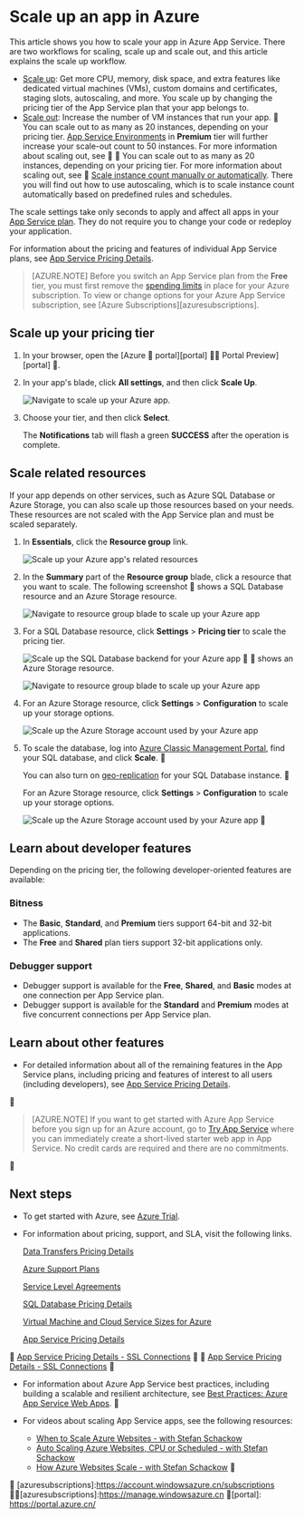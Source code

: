 <properties
	pageTitle="Scale up an app in Azure | Azure"
	description="Learn how to scale up an app in Azure App Service to add capacity and features."
	services="app-service"
	documentationCenter=""
	authors="cephalin"
	manager="wpickett"
	editor="mollybos"/>

<tags
	ms.service="app-service"
	ms.workload="na"
	ms.tgt_pltfrm="na"
	ms.devlang="na"
	ms.topic="article"
	ms.date="07/05/2016"
	wacn.date=""
	ms.author="cephalin"/>

# Scale up an app in Azure #

This article shows you how to scale your app in Azure App Service. There are two workflows for scaling, scale up and scale out, and this article explains the scale up workflow.

- [Scale up](https://en.wikipedia.org/wiki/Scalability#Horizontal_and_vertical_scaling): Get more CPU, memory, disk space, and extra features
like dedicated virtual machines (VMs), custom domains and certificates, staging slots, autoscaling, and more. You scale up by changing the pricing tier of the
App Service plan that your app belongs to.
- [Scale out](https://en.wikipedia.org/wiki/Scalability#Horizontal_and_vertical_scaling): Increase the number of VM instances that run your app.

You can scale out to as many as 20 instances, depending on your pricing tier. [App Service Environments](/documentation/articles/app-service-app-service-environments-readme/)
in **Premium** tier will further increase your scale-out count to 50 instances. For more information about scaling out, see


You can scale out to as many as 20 instances, depending on your pricing tier. For more information about scaling out, see

[Scale instance count manually or automatically](/documentation/articles/insights-how-to-scale/). There you will find out how
to use autoscaling, which is to scale instance count automatically based on predefined rules and schedules.

The scale settings take only seconds to apply and affect all apps in your [App Service plan](/documentation/articles/azure-web-sites-web-hosting-plans-in-depth-overview/).
They do not require you to change your code or redeploy your application.

For information about the pricing and features of individual App Service plans, see [App Service Pricing Details](/pricing/details/web-sites/).  

> [AZURE.NOTE] Before you switch an App Service plan from the **Free** tier, you must first remove the [spending limits](/pricing/spending-limits/) in place for your Azure subscription. To view or change options for your Azure App Service subscription, see [Azure Subscriptions][azuresubscriptions].

<a name="scalingsharedorbasic"></a>
## <a name="scalingstandard"></a> Scale up your pricing tier

1. In your browser, open the [Azure  portal][portal]  Portal Preview][portal] .

2. In your app's blade, click **All settings**, and then click **Scale Up**.

	![Navigate to scale up your Azure app.][ChooseWHP]

4. Choose your tier, and then click **Select**.

	The **Notifications** tab will flash a green **SUCCESS** after the operation is complete.

## <a name="ScalingSQLServer"></a> Scale related resources
If your app depends on other services, such as Azure SQL Database or Azure Storage, you can also scale up those resources
based on your needs. These resources are not scaled with the App Service plan and must be scaled separately.

1. In **Essentials**, click the **Resource group** link.

	![Scale up your Azure app's related resources](./media/web-sites-scale/RGEssentialsLink.png)

2. In the **Summary** part of the **Resource group** blade, click a resource that you want to scale. The following screenshot

shows a SQL Database resource and an Azure Storage resource.

	![Navigate to resource group blade to scale up your Azure app](./media/web-sites-scale/ResourceGroup.png)

3. For a SQL Database resource, click **Settings** > **Pricing tier** to scale the pricing tier.

	![Scale up the SQL Database backend for your Azure app](./media/web-sites-scale/ScaleDatabase.png)


shows an Azure Storage resource.

	![Navigate to resource group blade to scale up your Azure app](./media/web-sites-scale/ResourceGroup.png)

3. For an Azure Storage resource, click **Settings** > **Configuration** to scale up your storage options.

    ![Scale up the Azure Storage account used by your Azure app](./media/web-sites-scale/ScaleStorage.png)

1. To scale the database, log into [Azure Classic Management Portal](https://manage.windowsazure.cn), find your SQL database, and click **Scale**.


	You can also turn on [geo-replication](/documentation/articles/sql-database-geo-replication-overview/) for your SQL Database instance.


    For an Azure Storage resource, click **Settings** > **Configuration** to scale up your storage options.

    ![Scale up the Azure Storage account used by your Azure app](./media/web-sites-scale/ScaleStorage.png)


## <a name="devfeatures"></a> Learn about developer features
Depending on the pricing tier, the following developer-oriented features are available:

### Bitness ###

- The **Basic**, **Standard**, and **Premium** tiers support 64-bit and 32-bit applications.
- The **Free** and **Shared** plan tiers support 32-bit applications only.

### Debugger support ###

- Debugger support is available for the **Free**, **Shared**, and **Basic** modes at one connection per App Service plan.
- Debugger support is available for the **Standard** and **Premium** modes at five concurrent connections per App Service plan.

## <a name="OtherFeatures"></a> Learn about other features

- For detailed information about all of the remaining features in the App Service plans, including pricing and features of interest to all users (including developers), see [App Service Pricing Details](/pricing/details/web-sites/).


>[AZURE.NOTE] If you want to get started with Azure App Service before you sign up for an Azure account, go to [Try App Service](https://tryappservice.azure.com/) where you can immediately create a short-lived starter web app in App Service. No credit cards are required and there are no commitments.


## <a name="Next Steps"></a> Next steps

- To get started with Azure, see [Azure Trial](/pricing/1rmb-trial/).
- For information about pricing, support, and SLA, visit the following links.

	[Data Transfers Pricing Details](/pricing/details/data-transfer/)

	[Azure Support Plans](/support/plans/)

	[Service Level Agreements](/support/legal/sla/)

	[SQL Database Pricing Details](/pricing/details/sql-database/)

	[Virtual Machine and Cloud Service Sizes for Azure][vmsizes]

	[App Service Pricing Details](/pricing/details/app-service/)


	[App Service Pricing Details - SSL Connections](/pricing/details/web-sites/)


	[App Service Pricing Details - SSL Connections](/pricing/details/app-service/)


- For information about Azure App Service best practices, including building a scalable and resilient architecture, see [Best Practices: Azure App Service Web Apps](http://blogs.msdn.com/b/windowsazure/archive/2014/02/10/best-practices-windows-azure-websites-waws.aspx).


- For videos about scaling App Service apps, see the following resources:

	- [When to Scale Azure Websites - with Stefan Schackow](/documentation/videos/azure-web-sites-free-vs-standard-scaling/)
	- [Auto Scaling Azure Websites, CPU or Scheduled - with Stefan Schackow](/documentation/videos/auto-scaling-azure-web-sites/)
	- [How Azure Websites Scale - with Stefan Schackow](/documentation/videos/how-azure-web-sites-scale/)



<!-- LINKS -->
[vmsizes]:/pricing/details/app-service/
[SQLaccountsbilling]:/pricing/details/sql-database/

[azuresubscriptions]:https://account.windowsazure.cn/subscriptions


[azuresubscriptions]:https://manage.windowsazure.cn

[portal]: https://portal.azure.cn/

<!-- IMAGES -->
[ChooseWHP]: ./media/web-sites-scale/scale1ChooseWHP.png
[ChooseBasicInstances]: ./media/web-sites-scale/scale2InstancesBasic.png
[SaveButton]: ./media/web-sites-scale/05SaveButton.png
[BasicComplete]: ./media/web-sites-scale/06BasicComplete.png
[ScaleStandard]: ./media/web-sites-scale/scale3InstancesStandard.png
[Autoscale]: ./media/web-sites-scale/scale4AutoScale.png
[SetTargetMetrics]: ./media/web-sites-scale/scale5AutoScaleTargetMetrics.png
[SetFirstRule]: ./media/web-sites-scale/scale6AutoScaleFirstRule.png
[SetSecondRule]: ./media/web-sites-scale/scale7AutoScaleSecondRule.png
[SetThirdRule]: ./media/web-sites-scale/scale8AutoScaleThirdRule.png
[SetRulesFinal]: ./media/web-sites-scale/scale9AutoScaleFinal.png
[ResourceGroup]: ./media/web-sites-scale/scale10ResourceGroup.png
[ScaleDatabase]: ./media/web-sites-scale/scale11SQLScale.png
[GeoReplication]: ./media/web-sites-scale/scale12SQLGeoReplication.png
